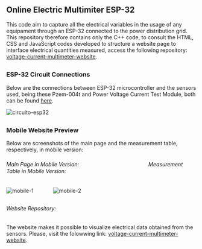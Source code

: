 ## Online Electric Multimiter ESP-32

This code aim to capture all the electrical variables in the usage of any equipament through an ESP-32 connected to the power distribution grid. This repository therefore contains only the C++ code, to consult the HTML, CSS and JavaScript codes developed to structure a website page to interface electrical quantities measured, access the following repository: [voltage-current-multimeter-website](https://github.com/lvcasribeiro/voltage-current-multimeter-website).

##

### ESP-32 Circuit Connections

Below are the connections between ESP-32 microcontroller and the sensors used, being these Pzem-004t and Power Voltage Current Test Module, both can be found [here](https://eletronicadachina.com.br/medidores-de-corrente-medidor-de-energia-tensao-modulo-teste-pzem-004t-para-arduino-ac-digital-multifuncoes-watt-atual-0-100a-80-260-v).

![circuito-esp32](https://user-images.githubusercontent.com/96185134/195404957-217352f6-72d7-4121-80ac-1c24252e0553.png)

##

### Mobile Website Preview

Below are screenshots of the main page and the measurement table, respectively, in mobile version:

###### Main Page in Mobile Version:ㅤㅤㅤㅤㅤㅤㅤㅤㅤ  ㅤㅤㅤㅤㅤMeasurement Table in Mobile Version:
![mobile-1](https://user-images.githubusercontent.com/96185134/195383726-0f502b7a-9113-47ee-ab2a-ce68557297e3.jpg)ㅤㅤㅤㅤ![mobile-2](https://user-images.githubusercontent.com/96185134/195383739-1642d160-ed9c-4cfb-bea6-4c2194823e20.jpg)

##

###### Website Repository:

The website makes it possible to visualize electrical data obtained from the sensors. Please, visit the folowwing link: [voltage-current-multimeter-website](https://github.com/lvcasribeiro/voltage-current-multimeter-website).
